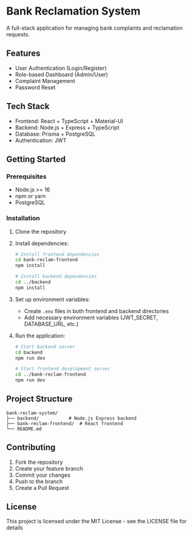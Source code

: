 # Bank Reclamation System

A full-stack application for managing bank complaints and reclamation requests.

## Features

- User Authentication (Login/Register)
- Role-based Dashboard (Admin/User)
- Complaint Management
- Password Reset

## Tech Stack

- Frontend: React + TypeScript + Material-UI
- Backend: Node.js + Express + TypeScript
- Database: Prisma + PostgreSQL
- Authentication: JWT

## Getting Started

### Prerequisites

- Node.js >= 16
- npm or yarn
- PostgreSQL

### Installation

1. Clone the repository
2. Install dependencies:
   ```bash
   # Install frontend dependencies
   cd bank-reclam-frontend
   npm install

   # Install backend dependencies
   cd ../backend
   npm install
   ```

3. Set up environment variables:
   - Create `.env` files in both frontend and backend directories
   - Add necessary environment variables (JWT_SECRET, DATABASE_URL, etc.)

4. Run the application:
   ```bash
   # Start backend server
   cd backend
   npm run dev

   # Start frontend development server
   cd ../bank-reclam-frontend
   npm run dev
   ```

## Project Structure

```
bank-reclam-system/
├── backend/           # Node.js Express backend
├── bank-reclam-frontend/  # React frontend
└── README.md
```

## Contributing

1. Fork the repository
2. Create your feature branch
3. Commit your changes
4. Push to the branch
5. Create a Pull Request

## License

This project is licensed under the MIT License - see the LICENSE file for details

